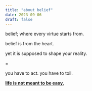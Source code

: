 ```yaml
---
title: "about belief"
date: 2023-09-06
draft: false
---
```


belief; where every virtue starts from.

belief is from the heart.

yet it is supposed to shape your reality.

=

you have to act. you have to toil.

[**life is not meant to be easy.**](https://quran.com/90/4)


